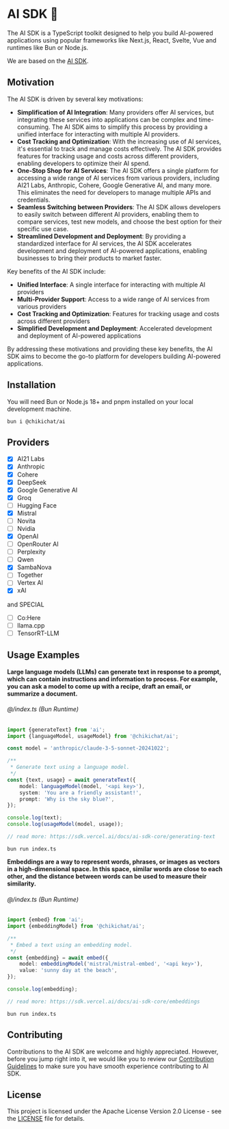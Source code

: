 # AI SDK 👋

The AI SDK is a TypeScript toolkit designed to help you build AI-powered applications
using popular frameworks like Next.js, React, Svelte, Vue and runtimes like Bun or Node.js.

We are based on the [AI SDK](https://sdk.vercel.ai).

## Motivation

The AI SDK is driven by several key motivations:

* **Simplification of AI Integration**: Many providers offer AI services, but integrating these services into
  applications can be complex and time-consuming. The AI SDK aims to simplify this process by providing a unified
  interface for interacting with multiple AI providers.
* **Cost Tracking and Optimization**: With the increasing use of AI services, it's essential to track and manage costs
  effectively. The AI SDK provides features for tracking usage and costs across different providers, enabling developers
  to optimize their AI spend.
* **One-Stop Shop for AI Services**: The AI SDK offers a single platform for accessing a wide range of AI services from
  various providers, including AI21 Labs, Anthropic, Cohere, Google Generative AI, and many more. This eliminates the
  need for developers to manage multiple APIs and credentials.
* **Seamless Switching between Providers**: The AI SDK allows developers to easily switch between different AI
  providers, enabling them to compare services, test new models, and choose the best option for their specific use case.
* **Streamlined Development and Deployment**: By providing a standardized interface for AI services, the AI SDK
  accelerates development and deployment of AI-powered applications, enabling businesses to bring their products to
  market faster.

Key benefits of the AI SDK include:

* **Unified Interface**: A single interface for interacting with multiple AI providers
* **Multi-Provider Support**: Access to a wide range of AI services from various providers
* **Cost Tracking and Optimization**: Features for tracking usage and costs across different providers
* **Simplified Development and Deployment**: Accelerated development and deployment of AI-powered applications

By addressing these motivations and providing these key benefits, the AI SDK aims to become the go-to platform for
developers building AI-powered applications.

## Installation

You will need Bun or Node.js 18+ and pnpm installed on your local development machine.

```shell
bun i @chikichat/ai
```

## Providers

- [x] AI21 Labs
- [x] Anthropic
- [x] Cohere
- [x] DeepSeek
- [x] Google Generative AI
- [x] Groq
- [ ] Hugging Face
- [x] Mistral
- [ ] Novita
- [ ] Nvidia
- [x] OpenAI
- [ ] OpenRouter AI
- [ ] Perplexity
- [ ] Qwen
- [x] SambaNova
- [ ] Together
- [ ] Vertex AI
- [x] xAI

and SPECIAL

- [ ] Co:Here
- [ ] llama.cpp
- [ ] TensorRT-LLM

## Usage Examples

**Large language models (LLMs) can generate text in response to a prompt, which can contain instructions and information
to process. For example, you can ask a model to come up with a recipe, draft an email, or summarize a document.**

###### @/index.ts (Bun Runtime)

```ts
import {generateText} from 'ai';
import {languageModel, usageModel} from '@chikichat/ai';

const model = 'anthropic/claude-3-5-sonnet-20241022';

/**
 * Generate text using a language model.
 */
const {text, usage} = await generateText({
    model: languageModel(model, '<api key>'),
    system: 'You are a friendly assistant!',
    prompt: 'Why is the sky blue?',
});

console.log(text);
console.log(usageModel(model, usage));

// read more: https://sdk.vercel.ai/docs/ai-sdk-core/generating-text 
```

```shell
bun run index.ts
```

**Embeddings are a way to represent words, phrases, or images as vectors in a high-dimensional space. In this space,
similar words are close to each other, and the distance between words can be used to measure their similarity.**

###### @/index.ts (Bun Runtime)

```ts
import {embed} from 'ai';
import {embeddingModel} from '@chikichat/ai';

/**
 * Embed a text using an embedding model.
 */
const {embedding} = await embed({
    model: embeddingModel('mistral/mistral-embed', '<api key>'),
    value: 'sunny day at the beach',
});

console.log(embedding);

// read more: https://sdk.vercel.ai/docs/ai-sdk-core/embeddings
```

```shell
bun run index.ts
```

## Contributing

Contributions to the AI SDK are welcome and highly appreciated. However, before you jump right into it, we would like
you to review our [Contribution Guidelines](CONTRIBUTING.md) to make sure you have smooth experience contributing to AI
SDK.

## License

This project is licensed under the Apache License Version 2.0 License - see the [LICENSE](LICENSE) file for details.
